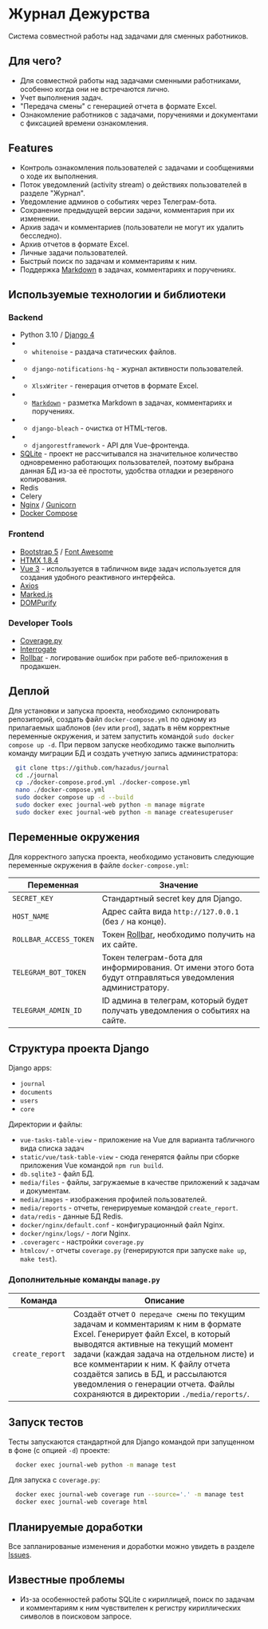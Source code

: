 # Журнал Дежурства

Система совместной работы над задачами для сменных работников.

## Для чего?

 - Для совместной работы над задачами сменными работниками, особенно когда они не встречаются лично.
 - Учет выполнения задач.
 - "Передача смены" с генерацией отчета в формате Excel.
 - Ознакомление работников с задачами, поручениями и документами с фиксацией времени ознакомления.


## Features

- Контроль ознакомления пользователей с задачами и сообщениями о ходе их выполнения.
- Поток уведомлений (activity stream) о действиях пользователей в разделе "Журнал".
- Уведомление админов о событиях через Телеграм-бота.
- Сохранение предыдущей версии задачи, комментария при их изменении.
- Архив задач и комментариев (пользователи не могут их удалить бесследно).
- Архив отчетов в формате Excel.
- Личные задачи пользователей.
- Быстрый поиск по задачам и комментариям к ним.
- Поддержка [Markdown](https://daringfireball.net/projects/markdown/basics) в задачах, комментариях и поручениях.

## Используемые технологии и библиотеки

### Backend

- Python 3.10 / [Django 4](https://www.djangoproject.com)
- - `whitenoise` - раздача статических файлов.
- - `django-notifications-hq` - журнал активности пользователей.
- - `XlsxWriter` - генерация отчетов в формате Excel.
- - [`Markdown`](https://python-markdown.github.io/) - разметка Markdown в задачах, комментариях и поручениях.
- - `django-bleach` - очистка от HTML-тегов.
- - `djangorestframework` - API для Vue-фронтенда.
- [SQLite](https://sqlite.org/index.html) - проект не рассчитывался на значительное количество одновременно работающих 
пользователей, поэтому выбрана данная БД из-за её простоты, удобства отладки и резервного копирования. 
- Redis
- Celery
- [Nginx](https://www.nginx.com) / [Gunicorn](https://gunicorn.org) 
- [Docker Compose](https://docs.docker.com/compose/)

### Frontend

- [Bootstrap 5](https://getbootstrap.com) / [Font Awesome](https://fontawesome.com)
- [HTMX 1.8.4](https://htmx.org)
- [Vue 3](https://vuejs.org) - используется в табличном виде задач используется для создания удобного реактивного интерфейса.
- [Axios](https://github.com/axios/axios)
- [Marked.js](https://marked.js.org)
- [DOMPurify](https://github.com/cure53/DOMPurify)

### Developer Tools

- [Coverage.py](https://coverage.readthedocs.io/en/7.2.1/)
- [Interrogate](http://interrogate.readthedocs.io)
- [Rollbar](https://rollbar.com) - логирование ошибок при работе веб-приложения в продакшен.


## Деплой

Для установки и запуска проекта, необходимо склонировать репозиторий,
создать файл `docker-compose.yml` по одному из прилагаемых шаблонов
(`dev` или `prod`), задать в нём корректные переменные окружения,
и затем запустить командой `sudo docker compose up -d`.
При первом запуске необходимо также выполнить команду миграции БД
и создать учетную запись администратора:

```bash
  git clone ttps://github.com/hazadus/journal
  cd ./journal
  cp ./docker-compose.prod.yml ./docker-compose.yml
  nano ./docker-compose.yml
  sudo docker compose up -d --build
  sudo docker exec journal-web python -m manage migrate
  sudo docker exec journal-web python -m manage createsuperuser
```


## Переменные окружения
Для корректного запуска проекта, необходимо установить следующие
переменные окружения в файле `docker-compose.yml`:

| Переменная             | Значение                                                                                                   |
|------------------------|------------------------------------------------------------------------------------------------------------|
| `SECRET_KEY`           | Стандартный secret key для Django.                                                                         |
| `HOST_NAME`            | Адрес сайта вида `http://127.0.0.1` (без `/` на конце).                                                    |
| `ROLLBAR_ACCESS_TOKEN` | Токен [Rollbar](https://rollbar.com), необходимо получить на их сайте.                                     |
| `TELEGRAM_BOT_TOKEN`   | Токен телеграм-бота для информирования. От имени этого бота будут отправляться уведомления администратору. |
| `TELEGRAM_ADMIN_ID`    | ID админа в телеграм, который будет получать уведомления о событиях на сайте.                              |

## Структура проекта Django

Django apps:
- `journal`
- `documents`
- `users`
- `core`

Директории и файлы:
- `vue-tasks-table-view` - приложение на Vue для варианта табличного вида списка задач
- `static/vue/task-table-view` - сюда генерятся файлы при сборке приложения Vue командой `npm run build`.
- `db.sqlite3` - файл БД.
- `media/files` - файлы, загружаемые в качестве приложений к задачам и документам.
- `media/images` - изображения профилей пользователей.
- `media/reports` - отчеты, генерируемые командой `create_report`.
- `data/redis` - данные БД Redis.
- `docker/nginx/default.conf` - конфигурационный файл Nginx.
- `docker/nginx/logs/` - логи Nginx.
- `.coveragerc` - настройки `coverage.py`
- `htmlcov/` - отчеты `coverage.py` (генерируются при запуске `make up`, `make test`).

### Дополнительные команды `manage.py`

|     Команда     | Описание                                                                                                                                                                                                                                                                                                                                                                  |
|:---------------:|---------------------------------------------------------------------------------------------------------------------------------------------------------------------------------------------------------------------------------------------------------------------------------------------------------------------------------------------------------------------------|
| `create_report` | Создаёт отчет `О передаче смены` по текущим задачам и комментариям к ним в формате Excel. Генерирует файл Excel, в который выводятся активные на текущий момент задачи (каждая задача на отдельном листе) и все комментарии к ним. К файлу отчета создаётся запись в БД, и рассылаются уведомления о генерации отчета. Файлы сохраняются в директории `./media/reports/`. |

## Запуск тестов

Тесты запускаются стандартной для Django командой при запущенном в фоне (с опцией `-d`) проекте:

```bash
  docker exec journal-web python -m manage test
```

Для запуска с `coverage.py`:
```bash
  docker exec journal-web coverage run --source='.' -m manage test
  docker exec journal-web coverage html
```


## Планируемые доработки

Все запланированые изменения и доработки можно увидеть в разделе
[Issues](https://github.com/hazadus/journal/issues).

## Известные проблемы
- Из-за особенностей работы SQLite с кириллицей, поиск по задачам и комментариям к ним чувствителен к регистру 
кириллических символов в поисковом запросе.